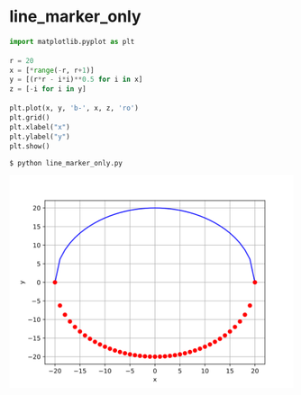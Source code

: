 # line_marker_only
```python
import matplotlib.pyplot as plt

r = 20
x = [*range(-r, r+1)]
y = [(r*r - i*i)**0.5 for i in x]
z = [-i for i in y]

plt.plot(x, y, 'b-', x, z, 'ro')
plt.grid()
plt.xlabel("x")
plt.ylabel("y")
plt.show()
```


```shell
$ python line_marker_only.py
```


![](svg/line_marker_only.svg)
